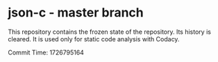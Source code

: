 # json-c - master branch

This repository contains the frozen state of the repository.
Its history is cleared. It is used only for static code
analysis with Codacy.

Commit Time: 1726795164